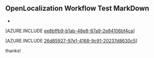## OpenLocalization Workflow Test MarkDown
* 

[AZURE.INCLUDE [ee8bffb9-b1ab-48e8-87a9-2e84106bf4ca](calleeMd1.md)]



[AZURE.INCLUDE [26d85927-97e1-4168-9c91-20237d8630c5](calleeMd2.md)]

 
thanks!